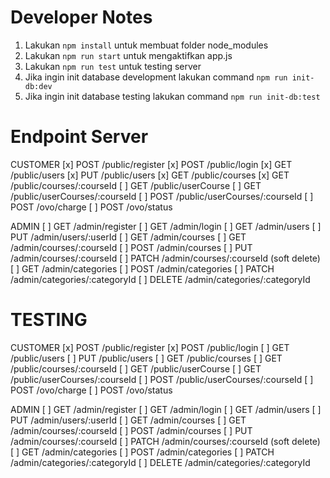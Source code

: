 # Developer Notes

1. Lakukan `npm install` untuk membuat folder node_modules
2. Lakukan `npm run start` untuk mengaktifkan app.js
3. Lakukan `npm run test` untuk testing server
4. Jika ingin init database development lakukan command `npm run init-db:dev`
5. Jika ingin init database testing lakukan command `npm run init-db:test`


# Endpoint Server

CUSTOMER
[x] POST /public/register
[x] POST /public/login
[x] GET /public/users
[x] PUT /public/users
[x] GET /public/courses
[x] GET /public/courses/:courseId
[ ] GET /public/userCourse
[ ] GET /public/userCourses/:courseId
[ ] POST /public/userCourses/:courseId
[ ] POST /ovo/charge
[ ] POST /ovo/status

ADMIN
[ ] GET /admin/register
[ ] GET /admin/login
[ ] GET /admin/users
[ ] PUT /admin/users/:userId
[ ] GET /admin/courses
[ ] GET /admin/courses/:courseId
[ ] POST /admin/courses
[ ] PUT /admin/courses/:courseId
[ ] PATCH /admin/courses/:courseId (soft delete)
[ ] GET /admin/categories
[ ] POST /admin/categories
[ ] PATCH /admin/categories/:categoryId
[ ] DELETE /admin/categories/:categoryId

# TESTING

CUSTOMER
[x] POST /public/register
[x] POST /public/login
[ ] GET /public/users
[ ] PUT /public/users
[ ] GET /public/courses
[ ] GET /public/courses/:courseId
[ ] GET /public/userCourse
[ ] GET /public/userCourses/:courseId
[ ] POST /public/userCourses/:courseId
[ ] POST /ovo/charge
[ ] POST /ovo/status

ADMIN
[ ] GET /admin/register
[ ] GET /admin/login
[ ] GET /admin/users
[ ] PUT /admin/users/:userId
[ ] GET /admin/courses
[ ] GET /admin/courses/:courseId
[ ] POST /admin/courses
[ ] PUT /admin/courses/:courseId
[ ] PATCH /admin/courses/:courseId (soft delete)
[ ] GET /admin/categories
[ ] POST /admin/categories
[ ] PATCH /admin/categories/:categoryId
[ ] DELETE /admin/categories/:categoryId